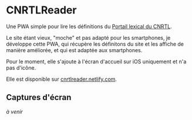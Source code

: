 # CNRTLReader

Une PWA simple pour lire les définitions du [Portail lexical du CNRTL](https://www.cnrtl.fr/portail/).

Le site étant vieux, "moche" et pas adapté pour les smartphones, je développe cette PWA, qui récupère les définitons du site et les affiche de manière améliorée, et qui est adaptée aux smartphones.

Pour le moment, elle s'ajoute à l'écran d'accueil sur iOS uniquement et n'a pas d'icône.

Elle est disponible sur [cnrtlreader.netlify.com](https://cnrtlreader.netlify.com).

## Captures d'écran
_à venir_